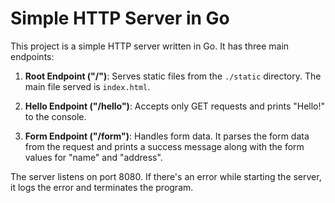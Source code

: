 # Simple HTTP Server in Go

This project is a simple HTTP server written in Go. It has three main endpoints:

1. **Root Endpoint ("/")**: Serves static files from the `./static` directory. The main file served is `index.html`.

2. **Hello Endpoint ("/hello")**: Accepts only GET requests and prints "Hello!" to the console.

3. **Form Endpoint ("/form")**: Handles form data. It parses the form data from the request and prints a success message along with the form values for "name" and "address".

The server listens on port 8080. If there's an error while starting the server, it logs the error and terminates the program.